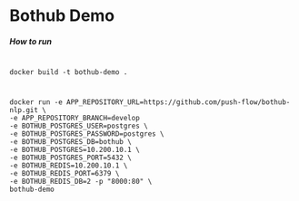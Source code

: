 # Bothub Demo

 ##### How to run 
 #
    docker build -t bothub-demo . 
 #
    docker run -e APP_REPOSITORY_URL=https://github.com/push-flow/bothub-nlp.git \
    -e APP_REPOSITORY_BRANCH=develop
    -e BOTHUB_POSTGRES_USER=postgres \
    -e BOTHUB_POSTGRES_PASSWORD=postgres \
    -e BOTHUB_POSTGRES_DB=bothub \
    -e BOTHUB_POSTGRES=10.200.10.1 \
    -e BOTHUB_POSTGRES_PORT=5432 \
    -e BOTHUB_REDIS=10.200.10.1 \
    -e BOTHUB_REDIS_PORT=6379 \
    -e BOTHUB_REDIS_DB=2 -p "8000:80" \
    bothub-demo
